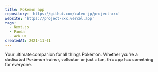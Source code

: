 ```yaml
---
title: Pokemon app
repository: 'https://github.com/calvo-jp/project-xxx'
website: 'https://project-xxx.vercel.app'
tags:
  - Next.js
  - Panda
  - Ark UI
createdAt: 2021-11-01
---
```


Your ultimate companion for all things Pokémon. Whether you're a dedicated Pokémon trainer, collector, or just a fan, this app has something for everyone.
